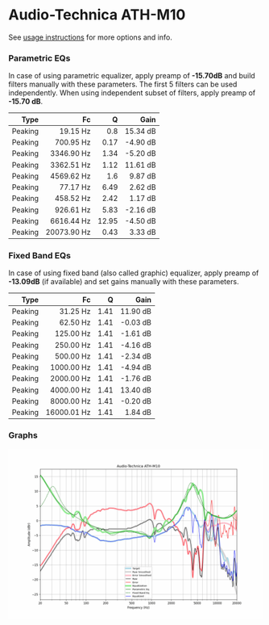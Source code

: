 # Audio-Technica ATH-M10
See [usage instructions](https://github.com/jaakkopasanen/AutoEq#usage) for more options and info.

### Parametric EQs
In case of using parametric equalizer, apply preamp of **-15.70dB** and build filters manually
with these parameters. The first 5 filters can be used independently.
When using independent subset of filters, apply preamp of **-15.70 dB**.

| Type    | Fc          |     Q | Gain     |
|--------:|------------:|------:|---------:|
| Peaking | 19.15 Hz    |  0.8  | 15.34 dB |
| Peaking | 700.95 Hz   |  0.17 | -4.90 dB |
| Peaking | 3346.90 Hz  |  1.34 | -5.20 dB |
| Peaking | 3362.51 Hz  |  1.12 | 11.61 dB |
| Peaking | 4569.62 Hz  |  1.6  | 9.87 dB  |
| Peaking | 77.17 Hz    |  6.49 | 2.62 dB  |
| Peaking | 458.52 Hz   |  2.42 | 1.17 dB  |
| Peaking | 926.61 Hz   |  5.83 | -2.16 dB |
| Peaking | 6616.44 Hz  | 12.95 | -4.50 dB |
| Peaking | 20073.90 Hz |  0.43 | 3.33 dB  |

### Fixed Band EQs
In case of using fixed band (also called graphic) equalizer, apply preamp of **-13.09dB**
(if available) and set gains manually with these parameters.

| Type    | Fc          |    Q | Gain     |
|--------:|------------:|-----:|---------:|
| Peaking | 31.25 Hz    | 1.41 | 11.90 dB |
| Peaking | 62.50 Hz    | 1.41 | -0.03 dB |
| Peaking | 125.00 Hz   | 1.41 | -1.61 dB |
| Peaking | 250.00 Hz   | 1.41 | -4.16 dB |
| Peaking | 500.00 Hz   | 1.41 | -2.34 dB |
| Peaking | 1000.00 Hz  | 1.41 | -4.94 dB |
| Peaking | 2000.00 Hz  | 1.41 | -1.76 dB |
| Peaking | 4000.00 Hz  | 1.41 | 13.40 dB |
| Peaking | 8000.00 Hz  | 1.41 | -0.20 dB |
| Peaking | 16000.01 Hz | 1.41 | 1.84 dB  |

### Graphs
![](./Audio-Technica%20ATH-M10.png)